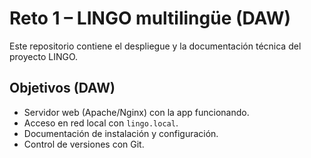# Reto 1 – LINGO multilingüe (DAW)
Este repositorio contiene el despliegue y la documentación técnica del proyecto LINGO.
## Objetivos (DAW)
- Servidor web (Apache/Nginx) con la app funcionando.
- Acceso en red local con `lingo.local`.
- Documentación de instalación y configuración.
- Control de versiones con Git.